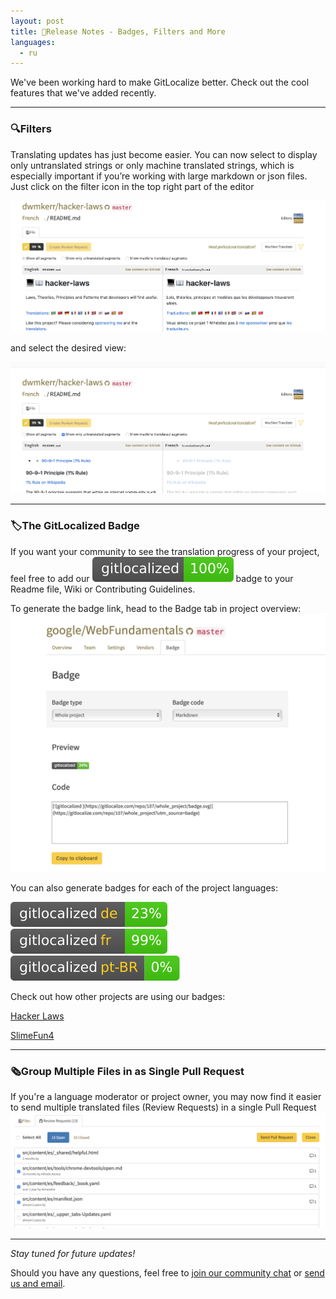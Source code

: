 ```yaml
---
layout: post
title: 🚀Release Notes - Badges, Filters and More
languages:
  - ru
---
```



We've been working hard to make GitLocalize better. Check out the cool features that we've added recently.

---
### 🔍Filters


Translating updates has just become easier. You can now select to display only untranslated strings or only machine translated strings, which is especially important if you’re working with large markdown or json files. Just click on the filter icon in the top right part of the editor

![Filters](/img/filter_1.png)

and select the desired view:

![Filters](/img/filter_2.png)

---
### 🏷The GitLocalized Badge


If you want your community to see the translation progress of your project, feel free to add our ![GitLocalized](/img/badge.svg) badge to your Readme file, Wiki or Contributing Guidelines.

To generate the badge link, head to the Badge tab in project overview:
![GitLocalized Badge](/img/badge_1.png)

You can also generate badges for each of the project languages:

![de](/img/badge_de.svg)
![fr](/img/badge_fr.svg)
![ptbr](/img/badge_ptbr.svg)


Check out how other projects are using our badges:

[Hacker Laws](https://github.com/dwmkerr/hacker-laws#translations)

[SlimeFun4](https://github.com/TheBusyBiscuit/Slimefun4/wiki/Translating-Slimefun)

---
### 🗞Group Multiple Files in as Single Pull Request

If you're a language moderator or project owner, you may now find it easier to send multiple translated files (Review Requests) in a single Pull Request
![Batch Pull Request](/img/batch_PR.png)

---

_Stay tuned for future updates!_


Should you have any questions, feel free to [join our community chat](https://gitter.im/gitlocalize/Lobby) or [send us and email](mailto:info@gitlocalize.com).
